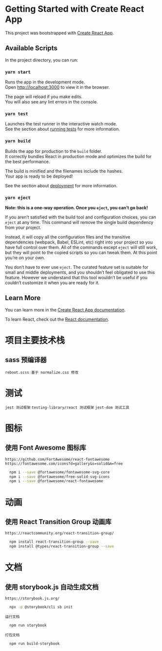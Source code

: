 # Getting Started with Create React App

This project was bootstrapped with [Create React App](https://github.com/facebook/create-react-app).

## Available Scripts

In the project directory, you can run:

### `yarn start`

Runs the app in the development mode.\
Open [http://localhost:3000](http://localhost:3000) to view it in the browser.

The page will reload if you make edits.\
You will also see any lint errors in the console.

### `yarn test`

Launches the test runner in the interactive watch mode.\
See the section about [running tests](https://facebook.github.io/create-react-app/docs/running-tests) for more information.

### `yarn build`

Builds the app for production to the `build` folder.\
It correctly bundles React in production mode and optimizes the build for the best performance.

The build is minified and the filenames include the hashes.\
Your app is ready to be deployed!

See the section about [deployment](https://facebook.github.io/create-react-app/docs/deployment) for more information.

### `yarn eject`

**Note: this is a one-way operation. Once you `eject`, you can’t go back!**

If you aren’t satisfied with the build tool and configuration choices, you can `eject` at any time. This command will remove the single build dependency from your project.

Instead, it will copy all the configuration files and the transitive dependencies (webpack, Babel, ESLint, etc) right into your project so you have full control over them. All of the commands except `eject` will still work, but they will point to the copied scripts so you can tweak them. At this point you’re on your own.

You don’t have to ever use `eject`. The curated feature set is suitable for small and middle deployments, and you shouldn’t feel obligated to use this feature. However we understand that this tool wouldn’t be useful if you couldn’t customize it when you are ready for it.

## Learn More

You can learn more in the [Create React App documentation](https://facebook.github.io/create-react-app/docs/getting-started).

To learn React, check out the [React documentation](https://reactjs.org/).

# 项目主要技术栈
  ## sass 预编译器
    reboot.scss 基于 normalize.css 修改

# 测试
  `jest 测试框架`
  `testing-library/react 测试框架`
  `jest-dom 测试工具`

# 图标
  ## 使用 Font Awesome 图标库
  `https://github.com/FortAwesome/react-fontawesome`
  `https://fontawesome.com/icons?d=gallery&s=solid&m=free`
  ```bash
    npm i --save @fortawesome/fontawesome-svg-core
    npm i --save @fortawesome/free-solid-svg-icons
    npm i --save @fortawesome/react-fontawesome
  ```
# 动画
  ## 使用 React Transition Group 动画库
  `https://reactcommunity.org/react-transition-group/`
  ```bash
    npm install react-transition-group --save
    npm install @types/react-transition-group --save
  ```
# 文档
  ## 使用 storybook.js 自动生成文档
  `https://storybook.js.org/`
  ```bash
    npx -p @storybook/cli sb init
  ```  
  `运行文档`
  ```bash
    npm run storybook
  ```
  `打包文档`
  ```bash
    npm run build-storybook
  ```